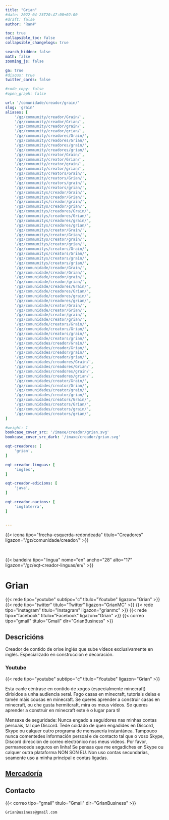 ```yaml
---
title: "Grian"
#date: 2022-04-23T20:47:00+02:00
#draft: false
author: 'Ran#'

toc: true
collapsible_toc: false
collapsible_changelogs: true

search_hidden: false
math: false
zooming_js: false

ga: true
#disqus: true
twitter_cards: false

#code_copy: false
#open_graph: false

url: '/comunidade/creador/grain/'
slug: 'grain'
aliases: [
    '/gz/community/creador/Grain/',
    '/gz/community/creador/Grian/',
    '/gz/community/creador/grain/',
    '/gz/community/creador/grian/',
    '/gz/community/creadores/Grain/',
    '/gz/community/creadores/Grian/',
    '/gz/community/creadores/grain/',
    '/gz/community/creadores/grian/',
    '/gz/community/creator/Grain/',
    '/gz/community/creator/Grian/',
    '/gz/community/creator/grain/',
    '/gz/community/creator/grian/',
    '/gz/community/creators/Grain/',
    '/gz/community/creators/Grian/',
    '/gz/community/creators/grain/',
    '/gz/community/creators/grian/',
    '/gz/communitys/creador/Grain/',
    '/gz/communitys/creador/Grian/',
    '/gz/communitys/creador/grain/',
    '/gz/communitys/creador/grian/',
    '/gz/communitys/creadores/Grain/',
    '/gz/communitys/creadores/Grian/',
    '/gz/communitys/creadores/grain/',
    '/gz/communitys/creadores/grian/',
    '/gz/communitys/creator/Grain/',
    '/gz/communitys/creator/Grian/',
    '/gz/communitys/creator/grain/',
    '/gz/communitys/creator/grian/',
    '/gz/communitys/creators/Grain/',
    '/gz/communitys/creators/Grian/',
    '/gz/communitys/creators/grain/',
    '/gz/communitys/creators/grian/',
    '/gz/comunidade/creador/Grain/',
    '/gz/comunidade/creador/Grian/',
    '/gz/comunidade/creador/grain/',
    '/gz/comunidade/creador/grian/',
    '/gz/comunidade/creadores/Grain/',
    '/gz/comunidade/creadores/Grian/',
    '/gz/comunidade/creadores/grain/',
    '/gz/comunidade/creadores/grian/',
    '/gz/comunidade/creator/Grain/',
    '/gz/comunidade/creator/Grian/',
    '/gz/comunidade/creator/grain/',
    '/gz/comunidade/creator/grian/',
    '/gz/comunidade/creators/Grain/',
    '/gz/comunidade/creators/Grian/',
    '/gz/comunidade/creators/grain/',
    '/gz/comunidade/creators/grian/',
    '/gz/comunidades/creador/Grain/',
    '/gz/comunidades/creador/Grian/',
    '/gz/comunidades/creador/grain/',
    '/gz/comunidades/creador/grian/',
    '/gz/comunidades/creadores/Grain/',
    '/gz/comunidades/creadores/Grian/',
    '/gz/comunidades/creadores/grain/',
    '/gz/comunidades/creadores/grian/',
    '/gz/comunidades/creator/Grain/',
    '/gz/comunidades/creator/Grian/',
    '/gz/comunidades/creator/grain/',
    '/gz/comunidades/creator/grian/',
    '/gz/comunidades/creators/Grain/',
    '/gz/comunidades/creators/Grian/',
    '/gz/comunidades/creators/grain/',
    '/gz/comunidades/creators/grian/',
]

#weight: 1
bookcase_cover_src: '/imaxe/creador/grian.svg'
bookcase_cover_src_dark: '/imaxe/creador/grian.svg'

eqt-creadores: [
    'grian',
]

eqt-creador-linguas: [
    'inglés',
]

eqt-creador-edicions: [
    'java',
]

eqt-creador-nacions: [
    'inglaterra',
]


---
```


{{< icona tipo="frecha-esquerda-redondeada" titulo="Creadores" ligazon="/gz/comunidade/creador/" >}}

<br>

{{< bandeira tipo="lingua" nome="en" ancho="28" alto="17" ligazon="/gz/eqt-creador-linguas/en/" >}}

# Grian

{{< rede tipo="youtube" subtipo="c" titulo="Youtube" ligazon="Grian" >}}
{{< rede tipo="twitter" titulo="Twitter" ligazon="GrianMC" >}}
{{< rede tipo="instagram" titulo="Instagram" ligazon="grianmc" >}}
{{< rede tipo="facebook" titulo="Facebook" ligazon="Grian" >}}
{{< correo tipo="gmail" titulo="Gmail" dir="GrianBusiness" >}}

## Descricións

Creador de contido de orixe inglés que sube vídeos exclusivamente en inglés.
Especializado en construcción e decoración.

### Youtube

{{< rede tipo="youtube" subtipo="c" titulo="Youtube" ligazon="Grian" >}}

Esta canle céntrase en contido de xogos (especialmente minecraft) dirixidos a unha audiencia xeral.
Fago casas en minecraft, tutoriais delas e tamén máis cousas en minecraft.
Se queres aprender a construir casas en minecraft, ou che gusta hermitcraft, mira os meus vídeos.
Se queres aprender a construir en minecraft este é o lugar para ti!

Mensaxe de seguridade:
Nunca engado a seguidores nas minhas contas persoais, tal que Discord.
Tede coidado de quen engadides en Discord, Skype ou calquer outro programa de mensaxería instantánea.
Tampouco nunca comentedes información persoal e de contacto tal que o voso Skype, Discord dirección de correo electrónico nos meus vídeos.
Por favor, permanecede seguros en linha!
Se pensas que me engadiches en Skype ou calquer outra plataforma NON SON EU.
Non uso contas secundarias, soamente uso a minha principal e contas ligadas.

## [Mercadoría](https://represent.com/store/grian)

## Contacto

{{< correo tipo="gmail" titulo="Gmail" dir="GrianBusiness" >}}

```
GrianBusiness@gmail.com
```
